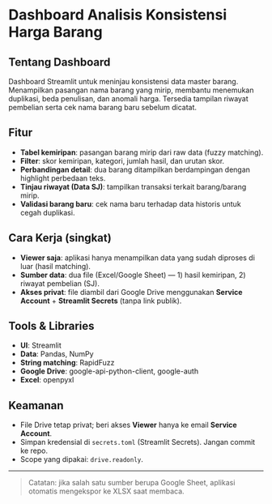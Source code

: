 # Dashboard Analisis Konsistensi Harga Barang

## Tentang Dashboard

Dashboard Streamlit untuk meninjau konsistensi data master barang. Menampilkan pasangan nama barang yang mirip, membantu menemukan duplikasi, beda penulisan, dan anomali harga. Tersedia tampilan riwayat pembelian serta cek nama barang baru sebelum dicatat.

## Fitur

* **Tabel kemiripan**: pasangan barang mirip dari raw data (fuzzy matching).
* **Filter**: skor kemiripan, kategori, jumlah hasil, dan urutan skor.
* **Perbandingan detail**: dua barang ditampilkan berdampingan dengan highlight perbedaan teks.
* **Tinjau riwayat (Data SJ)**: tampilkan transaksi terkait barang/barang mirip.
* **Validasi barang baru**: cek nama baru terhadap data historis untuk cegah duplikasi.

## Cara Kerja (singkat)

* **Viewer saja**: aplikasi hanya menampilkan data yang sudah diproses di luar (hasil matching).
* **Sumber data**: dua file (Excel/Google Sheet) — 1) hasil kemiripan, 2) riwayat pembelian (SJ).
* **Akses privat**: file diambil dari Google Drive menggunakan **Service Account** + **Streamlit Secrets** (tanpa link publik).

## Tools & Libraries

* **UI**: Streamlit
* **Data**: Pandas, NumPy
* **String matching**: RapidFuzz
* **Google Drive**: google-api-python-client, google-auth
* **Excel**: openpyxl

## Keamanan

* File Drive tetap privat; beri akses **Viewer** hanya ke email **Service Account**.
* Simpan kredensial di `secrets.toml` (Streamlit Secrets). Jangan commit ke repo.
* Scope yang dipakai: `drive.readonly`.

---

> Catatan: jika salah satu sumber berupa Google Sheet, aplikasi otomatis mengekspor ke XLSX saat membaca.
